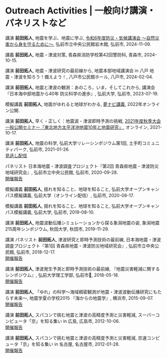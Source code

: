 
# Outreach Activities | 一般向け講演・パネリストなど

<span class="pub_seminar">講演</span> **前田拓人**, 地震を学ぶ、地震に学ぶ, [令和6年度防災・気候講演会 〜自然災害から身を守るために〜](https://www.data.jma.go.jp/aomori/pub-relations/pdf/info/2024/20241109_pickup_hirosaki.pdf),  弘前市立中央公民館岩木館, 弘前市, 2024-11-09. 

<span class="pub_lecture">講義</span> **前田拓人**, 地震・津波対策, 青森県消防学校第42回警防科, 青森市, 2024-10-15. 

<span class="pub_seminar">講演</span>  **前田拓人**, 地震・津波研究の最前線から, 地震本部地域講演会 in 八戸 地震・津波を知ろう！備えよう！, 八戸市公民館ホール, 八戸市, 2024-02-04. 

<span class="pub_seminar">講演</span>  **前田拓人**, 地震と津波の観測：あのころ，いま，そしてこれから, 講演会『日本海中部地震から40年 防災科学の進歩』, 弘前大学, 弘前市, 2023-07-19. 

<span class="pub_lecture">模擬講義</span> **前田拓人**, 地面がゆれると地球がわかる, [夢ナビ講義](https://douga.yumenavi.info/Lecture/PublishDetail/2022001495), 2022年オンライン公開.

<span class="pub_seminar">講演</span>  **前田拓人**, 早く・正しく：地震波・津波即時予測の挑戦, [2021年度秋季大会一般公開セミナー「東北地方太平洋沖地震10年と地震研究」](https://www.zisin.jp/event/openseminar2021.html), オンライン, 2021-10-17. 

<span class="pub_seminar">講演</span>  **前田拓人**, 地震の科学, 弘前大学リレーシンポジウム第1回, 土手町コミュニティパーク, 弘前市, 2021-01-26. 
<br>[見逃し配信](http://applestream.jp/7228/)

<span class="pub_panel">パネリスト</span> 日本海地震・津波調査プロジェクト『第2回 青森県地震・津波防災地域研究会』, 弘前市立中央公民館, 弘前市, 2020-09-28. 
<br>[開催報告](http://www.eri.u-tokyo.ac.jp/project/Japan_Sea/chiiki_aomori.html)


<span class="pub_lecture">模擬講義</span> **前田拓人**, 揺れを知ること、地球を知ること, 弘前大学オープンキャンパス模擬講義, 弘前大学（オンライン配信）, 弘前市, 2020-08-17. 

<span class="pub_lecture">模擬講義</span> **前田拓人**, 揺れを知ること、地球を知ること, 弘前大学オープンキャンパス模擬講義, 弘前大学, 弘前市, 2019-08-10. 

<span class="pub_seminar">講演</span>  **前田拓人**, 地震波動伝播シミュレーションから探る象潟地震の姿, 象潟地震215周年シンポジウム, 秋田大学, 秋田市, 2019-11-29. 

<span class="pub_seminar">講演</span> <span class="pub_panel">パネリスト</span> **前田拓人**, 津波研究と即時予測技術の最前線, 日本海地震・津波調査プロジェクト『第1回 青森県地震・津波防災地域研究会』, 弘前市立中央公民館, 弘前市, 2018-12-17. 
<br>[開催報告](http://www.eri.u-tokyo.ac.jp/project/Japan_Sea/chiiki_aomori.html)

<span class="pub_seminar">講演</span> **前田拓人**, 津波発生予測と即時予測技術の最前線, 『地震災害軽減に関するシンポジウム』, 弘前大学理工学部, 弘前市, 2018-05-18. 
<br>[開催報告](http://www.hirosaki-u.ac.jp/34883.html)

<span class="pub_seminar">講演</span>  **前田拓人**, 「ゆれ」の科学～海域稠密観測が地震・津波波動伝播研究にもたらす未来～, 
地震学夏の学校2015 『海からの地震学』, 横浜市, 2015-09-07. 
<br>[開催報告](https://www.jamstec.go.jp/j/pr/event/sss2015/report.html)

<span class="pub_seminar">講演</span>  **前田拓人**, スパコンで挑む地震と津波の高精度予測と災害軽減, スーパーコンピュータ「京」を知る集い in 広島, 広島市, 2012-10-06. 
<br>[開催報告](http://www.aics.riken.jp/shirutsudoi/meeting10.html)

<span class="pub_seminar">講演</span>  **前田拓人**, スパコンで挑む地震と津波の高精度予測と災害軽減, 京速コンピュータ「京」を知る集い in 名古屋, 名古屋市, 2012-01-28. 
<br>[開催報告](http://www.nsc.riken.jp/shirutsudoi/meeting6.html)

